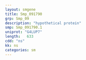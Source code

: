 ```yaml
---
layout: smgene
title: Smp_091790
grp: Smp_09
description: "hypothetical protein"
smp: Smp_091790.1
uniprot: "G4LUP7"
length:   633
cdd: "ns"
kk: ns
categories: sm
---
```

